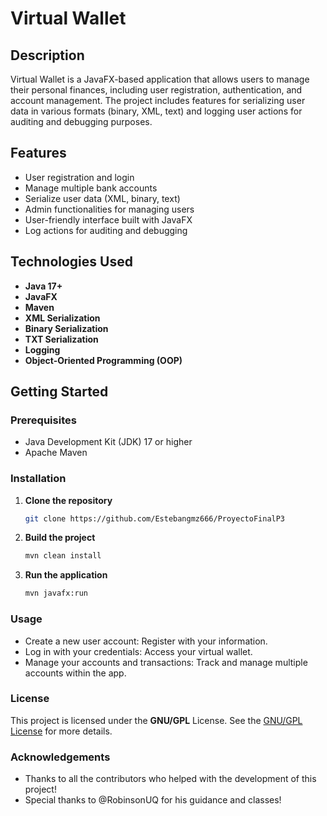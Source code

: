 # Virtual Wallet

## Description
Virtual Wallet is a JavaFX-based application that allows users to manage their personal finances, including user registration, authentication, and account management. The project includes features for serializing user data in various formats (binary, XML, text) and logging user actions for auditing and debugging purposes.

## Features
- User registration and login
- Manage multiple bank accounts
- Serialize user data (XML, binary, text)
- Admin functionalities for managing users
- User-friendly interface built with JavaFX
- Log actions for auditing and debugging

## Technologies Used
- **Java 17+**
- **JavaFX**
- **Maven**
- **XML Serialization**
- **Binary Serialization**
- **TXT Serialization**
- **Logging**
- **Object-Oriented Programming (OOP)**

## Getting Started

### Prerequisites
- Java Development Kit (JDK) 17 or higher
- Apache Maven

### Installation
1. **Clone the repository**
   ```bash
   git clone https://github.com/Estebangmz666/ProyectoFinalP3
2. **Build the project**
   ```bash
   mvn clean install
3. **Run the application**
   ```bash
   mvn javafx:run

### Usage
- Create a new user account:
  Register with your information.
- Log in with your credentials:
  Access your virtual wallet.
- Manage your accounts and transactions:
  Track and manage multiple accounts within the app.

### License
This project is licensed under the **GNU/GPL** License. See the [GNU/GPL License](https://www.gnu.org/licenses/gpl-3.0.html) for more details.

### Acknowledgements
- Thanks to all the contributors who helped with the development of this project!
- Special thanks to @RobinsonUQ for his guidance and classes!
